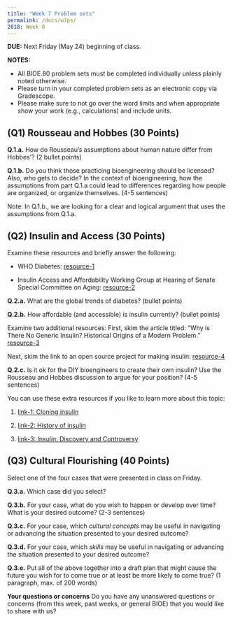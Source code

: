 ```yaml
---
title: "Week 7 Problem sets"
permalink: /docs/w7ps/
2018: Week 8
---
```


**DUE:** Next Friday (May 24) beginning of class.

**NOTES:**
  - All BIOE.80 problem sets must be completed individually unless plainly noted otherwise.
  - Please turn in your completed problem sets as an electronic copy via Gradescope.
  - Please make sure to not go over the word limits and when appropriate show your work (e.g., calculations) and include units.

## (Q1)  Rousseau and Hobbes (30 Points)

**Q.1.a.** How do Rousseau’s assumptions about human nature differ from Hobbes’? (2 bullet points)
 
**Q.1.b.** Do you think those practicing bioengineering should be licensed? Also, who gets to decide?
In the context of bioengineering, how the assumptions from part Q.1.a could lead to differences regarding 
how people are organized, or organize themselves. (4-5 sentences)

Note: In Q.1.b., we are looking for a clear and logical argument that uses the assumptions from Q.1.a.


## (Q2) Insulin and Access (30 Points)

Examine these resources and briefly answer the following: 

- WHO Diabetes: [resource-1](https://www.who.int/en/news-room/fact-sheets/detail/diabetes)

- Insulin Access and Affordability Working Group at 
Hearing of Senate Special Committee on Aging: [resource-2](http://www.diabetes.org/newsroom/press-releases/2018/insulin-affordability-white-paper-release.html)

**Q.2.a.** What are the global trends of diabetes? (bullet points)

**Q.2.b.** How affordable (and accessible) is insulin currently? (bullet points)

Examine two additional resources: 
First, skim the article titled: “Why is There No Generic Insulin? Historical Origins of a Modern Problem.” [resource-3](https://www.nejm.org/doi/full/10.1056/NEJMms1411398)

Next, skim the link to an open source project for making insulin: [resource-4](http://openinsulin.org/)

**Q.2.c.**  Is it ok for the DIY bioengineers to create their own insulin? Use the Rousseau and Hobbes discussion to argue for your position? (4-5 sentences)

You can use these extra resources if  you like to learn more about this topic: 

1. [link-1: Cloning insulin](https://www.gene.com/stories/cloning-insulin)

2. [link-2: History of insulin](https://www.ncbi.nlm.nih.gov/pmc/articles/PMC3714061/)

3. [link-3: Insulin: Discovery and Controversy](http://clinchem.aaccjnls.org/content/48/12/2270.long#sec-18)


## (Q3) Cultural Flourishing (40 Points)

Select one of the four cases that were presented in class on Friday.

**Q.3.a.** Which case did you select?

**Q.3.b.** For your case, what do you wish to happen or develop over time?  What is your desired outcome? (2-3 sentences)

**Q.3.c.** For your case, which *cultural concepts* may be useful in navigating or advancing the situation presented to your desired outcome? 

**Q.3.d.** For your case, which *skills* may be useful in navigating or advancing the situation presented to your desired outcome?

**Q.3.e.**  Put all of the above together into a draft plan that might cause the future you wish for to come true or at least be more likely to come true? (1 paragraph, max. of 200 words) 



**Your questions or concerns** Do you have any unanswered questions or concerns (from this week, past weeks, or general BIOE) that you would like to share with us?



